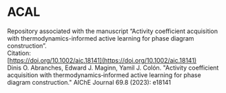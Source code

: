 # ACAL

Repository associated with the manuscript “Activity coefficient acquisition with thermodynamics-informed active learning for phase diagram construction”. <br />
Citation: <br />
[https://doi.org/10.1002/aic.18141](https://doi.org/10.1002/aic.18141) <br />
Dinis O. Abranches, Edward J. Maginn, Yamil J. Colón. "Activity coefficient acquisition with thermodynamics‐informed active learning for phase diagram construction." AIChE Journal 69.8 (2023): e18141
